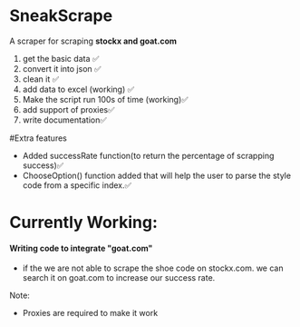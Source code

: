 # SneakScrape
A scraper for scraping **stockx and goat.com**
1) get the basic data ✅
2) convert it into json ✅
3) clean it ✅
4) add data to excel (working) ✅
5) Make the script run 100s of time (working)✅
6) add support of proxies✅
7) write documentation✅


#Extra features
* Added successRate function(to return the percentage of scrapping success)✅
* ChooseOption() function added that will help the user to parse the style code from a specific index.✅


# Currently Working:
#### Writing code to integrate "goat.com"
* if the we are not able to scrape the shoe code on stockx.com. we can search it on goat.com to increase our success rate.

Note: 
* Proxies are required to make it work

